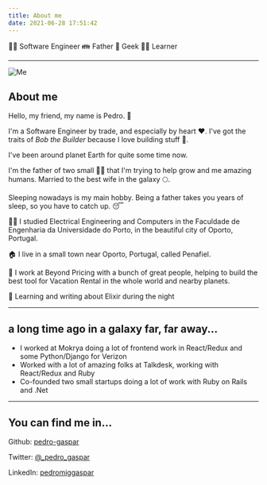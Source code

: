 ```yaml
---
title: About me
date: 2021-06-28 17:51:42
---
```


👨‍💻 Software Engineer 👪 Father 🧙 Geek 👨‍🏫 Learner 

----

![Me](/images/me.jpeg)

## About me

Hello, my friend, my name is Pedro. 👋

I'm a Software Engineer by trade, and especially by heart ♥.  I've got the traits of _Bob the Builder_ because I love building stuff 👷.

I've been around planet Earth for quite some time now. 

I'm the father of two small 👧👧 that I'm trying to help grow and me amazing humans. Married to the best wife in the galaxy 🌕.

Sleeping nowadays is my main hobby. Being a father takes you years of sleep, so you have to catch up. 😴

👨‍🎓 I studied Electrical Engineering and Computers in the Faculdade de Engenharia da Universidade do Porto, in the beautiful city of Oporto, Portugal. 

🏠 I live in a small town near Oporto, Portugal, called Penafiel.

👷 I work at Beyond Pricing with a bunch of great people, helping to build the best tool for Vacation Rental in the whole world and nearby planets.

🚀 Learning and writing about Elixir during the night

--- 

## a long time ago in a galaxy far, far away...

- I worked at Mokrya doing a lot of frontend work in React/Redux and some Python/Django for Verizon
- Worked with a lot of amazing folks at Talkdesk, working with React/Redux and Ruby
- Co-founded two small startups doing a lot of work with Ruby on Rails and .Net

---

## You can find me in...

Github:  [pedro-gaspar](https://github.com/pedro-gaspar)

Twitter: [@_pedro_gaspar](https://twitter.com/_pedro_gaspar)

LinkedIn:  [pedromiggaspar](https://www.linkedin.com/in/pedromiggaspar/)
